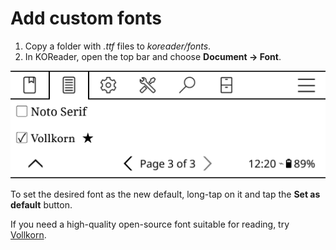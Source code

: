 # Add custom fonts

1. Copy a folder with _.ttf_ files to _koreader/fonts_.
2. In KOReader, open the top bar and choose **Document -> Font**.

![](img/font.png)

To set the desired font as the new default, long-tap on it and tap the **Set as default** button.

If you need a high-quality open-source font suitable for reading, try [Vollkorn](http://vollkorn-typeface.com).
